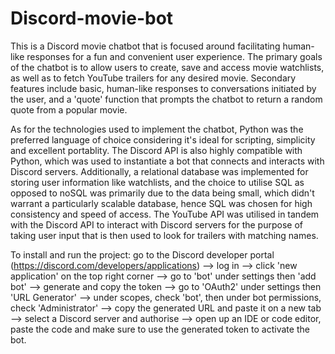 # Discord-movie-bot
This is a Discord movie chatbot that is focused around facilitating human-like responses for a fun and convenient user experience. The primary goals of the chatbot is to allow users to create, save and access movie watchlists, as well as to fetch YouTube trailers for any desired movie. Secondary features include basic, human-like responses to conversations initiated by the user, and a 'quote' function that prompts the chatbot to return a random quote from a popular movie.

As for the technologies used to implement the chatbot, Python was the preferred language of choice considering it's ideal for scripting, simplicity and excellent portablity. The Discord API is also highly compatible with Python, which was used to instantiate a bot that connects and interacts with Discord servers. Additionally, a relational database was implemented for storing user information like watchlists, and the choice to utilise SQL as opposed to noSQL was primarily due to the data being small, which didn't warrant a particularly scalable database, hence SQL was chosen for high consistency and speed of access. The YouTube API was utilised in tandem with the Discord API to interact with Discord servers for the purpose of taking user input that is then used to look for trailers with matching names.

To install and run the project: go to the Discord developer portal (https://discord.com/developers/applications) --> log in --> click 'new application' on the top right corner --> go to 'bot' under settings then 'add bot' --> generate and copy the token --> go to 'OAuth2' under settings then 'URL Generator' --> under scopes, check 'bot', then under bot permissions, check 'Administrator' --> copy the generated URL and paste it on a new tab --> select a Discord server and authorise --> open up an IDE or code editor, paste the code and make sure to use the generated token to activate the bot.
